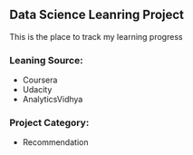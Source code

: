 ## Data Science Leanring Project
This is the place to track my learning progress

### Leaning Source: 
- Coursera
- Udacity
- AnalyticsVidhya

### Project Category:
- Recommendation
